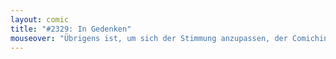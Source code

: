```yaml
---
layout: comic
title: "#2329: In Gedenken"
mouseover: "Übrigens ist, um sich der Stimmung anzupassen, der Comichintergrund ausnahmweise mal schwarz."
---
```

